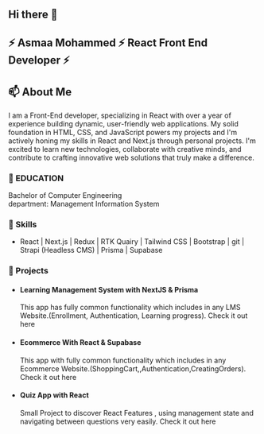 ## Hi there 👋

<!--
**AsmaaaMohamed/AsmaaaMohamed** is a ✨ _special_ ✨ repository because its `README.md` (this file) appears on your GitHub profile.

Here are some ideas to get you started:

- 🔭 I’m currently working on ...
- 🌱 I’m currently learning ...
- 👯 I’m looking to collaborate on ...
- 🤔 I’m looking for help with ...
- 💬 Ask me about ...
- 📫 How to reach me: ...
- 😄 Pronouns: ...
- ⚡ Fun fact: ...
-->
## ⚡ Asmaa Mohammed ⚡ React Front End Developer ⚡
## 📫 About Me
I am a Front-End developer, specializing in React with over a year of experience building dynamic, user-friendly web applications. My solid foundation in HTML, CSS, and JavaScript powers my projects and I'm actively honing my skills in React and Next.js through personal projects. I'm excited to learn new technologies, collaborate with creative minds, and contribute to crafting innovative web solutions that truly make a difference.
### 💬 EDUCATION
Bachelor of Computer Engineering                             
department: Management Information System
### 🌱 Skills
* React | Next.js | Redux | RTK Quairy | Tailwind CSS | Bootstrap | git | Strapi (Headless CMS) | Prisma | Supabase 
### 🔭 Projects
* #### Learning Management System with NextJS & Prisma
    This app has fully common functionality which includes in any LMS Website.(Enrollment, Authentication, Learning progress).
    Check it out here
* #### Ecommerce With React & Supabase
    This app with fully common functionality which includes in any Ecommerce Website.(ShoppingCart,,Authentication,CreatingOrders).
    Check it out here
* #### Quiz App with React
    Small Project to discover React Features , using management state and navigating between questions very easily.
    Check it out here
